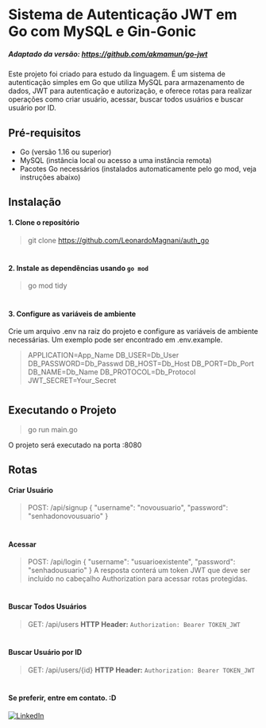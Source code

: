 # Sistema de Autenticação JWT em Go com MySQL e Gin-Gonic

##### Adaptado da versão: _https://github.com/akmamun/go-jwt_

Este projeto foi criado para estudo da linguagem. É um sistema de autenticação simples em Go que utiliza MySQL para armazenamento de dados, JWT para autenticação e autorização, e oferece rotas para realizar operações como criar usuário, acessar, buscar todos usuários e buscar usuário por ID.

## Pré-requisitos

- Go (versão 1.16 ou superior)
- MySQL (instância local ou acesso a uma instância remota)
- Pacotes Go necessários (instalados automaticamente pelo go mod, veja instruções abaixo)

## Instalação

#### 1. Clone o repositório
> git clone https://github.com/LeonardoMagnani/auth_go
#
#### 2. Instale as dependências usando `go mod`
> go mod tidy
#
#### 3. Configure as variáveis de ambiente
Crie um arquivo .env na raiz do projeto e configure as variáveis de ambiente necessárias. Um exemplo pode ser encontrado em .env.example.
>   APPLICATION=App_Name
    DB_USER=Db_User
    DB_PASSWORD=Db_Passwd
    DB_HOST=Db_Host
    DB_PORT=Db_Port
    DB_NAME=Db_Name
    DB_PROTOCOL=Db_Protocol
    JWT_SECRET=Your_Secret
#
## Executando o Projeto
> go run main.go

O projeto será executado na porta :8080

## Rotas

#### Criar Usuário
> POST: /api/signup
{
    "username": "novousuario",
    "password": "senhadonovousuario"
}
#
#### Acessar
> POST: /api/login
{
    "username": "usuarioexistente",
    "password": "senhadousuario"
}
A resposta conterá um token JWT que deve ser incluído no cabeçalho Authorization para acessar rotas protegidas.
#
#### Buscar Todos Usuários
> GET: /api/users
> **HTTP Header:** `Authorization: Bearer TOKEN_JWT`
#
#### Buscar Usuário por ID
> GET: /api/users/{id}
> **HTTP Header:** `Authorization: Bearer TOKEN_JWT`
#
#
#### Se preferir, entre em contato. :D
[![LinkedIn](https://img.shields.io/badge/LinkedIn-Profile-blue?logo=linkedin)](https://www.linkedin.com/in/magnani-leonardo)


